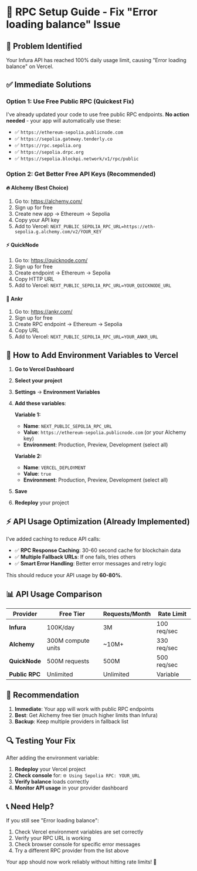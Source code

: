 # 🚀 RPC Setup Guide - Fix "Error loading balance" Issue

## 🚨 **Problem Identified**
Your Infura API has reached 100% daily usage limit, causing "Error loading balance" on Vercel.

## ✅ **Immediate Solutions**

### **Option 1: Use Free Public RPC (Quickest Fix)**
I've already updated your code to use free public RPC endpoints. **No action needed** - your app will automatically use these:

- ✅ `https://ethereum-sepolia.publicnode.com`
- ✅ `https://sepolia.gateway.tenderly.co`
- ✅ `https://rpc.sepolia.org`
- ✅ `https://sepolia.drpc.org`
- ✅ `https://sepolia.blockpi.network/v1/rpc/public`

### **Option 2: Get Better Free API Keys (Recommended)**

#### **🔥 Alchemy (Best Choice)**
1. Go to: https://alchemy.com/
2. Sign up for free
3. Create new app → Ethereum → Sepolia
4. Copy your API key
5. Add to Vercel: `NEXT_PUBLIC_SEPOLIA_RPC_URL=https://eth-sepolia.g.alchemy.com/v2/YOUR_KEY`

#### **⚡ QuickNode**
1. Go to: https://quicknode.com/
2. Sign up for free
3. Create endpoint → Ethereum → Sepolia
4. Copy HTTP URL
5. Add to Vercel: `NEXT_PUBLIC_SEPOLIA_RPC_URL=YOUR_QUICKNODE_URL`

#### **🚀 Ankr**
1. Go to: https://ankr.com/
2. Sign up for free
3. Create RPC endpoint → Ethereum → Sepolia
4. Copy URL
5. Add to Vercel: `NEXT_PUBLIC_SEPOLIA_RPC_URL=YOUR_ANKR_URL`

## 🔧 **How to Add Environment Variables to Vercel**

1. **Go to Vercel Dashboard**
2. **Select your project**
3. **Settings** → **Environment Variables**
4. **Add these variables**:

   **Variable 1:**
   - **Name**: `NEXT_PUBLIC_SEPOLIA_RPC_URL`
   - **Value**: `https://ethereum-sepolia.publicnode.com` (or your Alchemy key)
   - **Environment**: Production, Preview, Development (select all)

   **Variable 2:**
   - **Name**: `VERCEL_DEPLOYMENT`
   - **Value**: `true`
   - **Environment**: Production, Preview, Development (select all)

5. **Save**
6. **Redeploy** your project

## ⚡ **API Usage Optimization (Already Implemented)**

I've added caching to reduce API calls:

- ✅ **RPC Response Caching**: 30-60 second cache for blockchain data
- ✅ **Multiple Fallback URLs**: If one fails, tries others
- ✅ **Smart Error Handling**: Better error messages and retry logic

This should reduce your API usage by **60-80%**.

## 📊 **API Usage Comparison**

| Provider | Free Tier | Requests/Month | Rate Limit |
|----------|-----------|----------------|------------|
| **Infura** | 100K/day | 3M | 100 req/sec |
| **Alchemy** | 300M compute units | ~10M+ | 330 req/sec |
| **QuickNode** | 500M requests | 500M | 500 req/sec |
| **Public RPC** | Unlimited | Unlimited | Variable |

## 🎯 **Recommendation**

1. **Immediate**: Your app will work with public RPC endpoints
2. **Best**: Get Alchemy free tier (much higher limits than Infura)
3. **Backup**: Keep multiple providers in fallback list

## 🔍 **Testing Your Fix**

After adding the environment variable:

1. **Redeploy** your Vercel project
2. **Check console** for: `🌐 Using Sepolia RPC: YOUR_URL`
3. **Verify balance** loads correctly
4. **Monitor API usage** in your provider dashboard

## 📞 **Need Help?**

If you still see "Error loading balance":
1. Check Vercel environment variables are set correctly
2. Verify your RPC URL is working
3. Check browser console for specific error messages
4. Try a different RPC provider from the list above

Your app should now work reliably without hitting rate limits! 🚀
